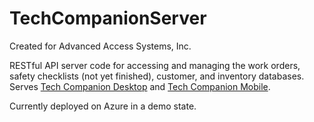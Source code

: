 # TechCompanionServer

Created for Advanced Access Systems, Inc.

RESTful API server code for accessing and managing the work orders, safety checklists (not yet finished), customer, and inventory databases. Serves [Tech Companion Desktop](https://github.com/ialej001/TechCompanionDesktop) and [Tech Companion Mobile](https://github.com/ialej001/TechCompanionMobile).

Currently deployed on Azure in a demo state.
